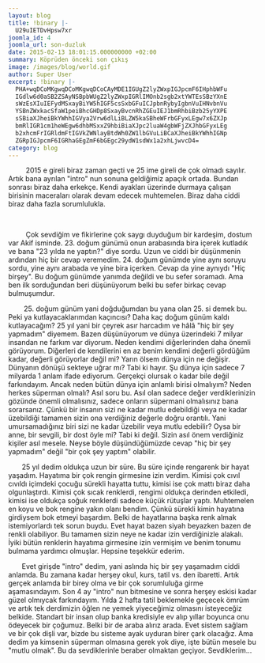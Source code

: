 ```yaml
---
layout: blog
title: !binary |-
  U29uIETDvHpsw7xr
joomla_id: 4
joomla_url: son-duzluk
date: 2015-02-13 18:01:15.000000000 +02:00
summary: Köprüden önceki son çıkış
image: /images/blog/world.gif
author: Super User
excerpt: !binary |-
  PHA+wqDCoMKgwqDCoMKgwqDCoCAyMDE1IGUgZ2lyZWxpIGJpcmF6IHphbWFu
  IGdlw6d0aSB2ZSAyNSBpbWUgZ2lyZWxpIGRlIMOnb2sgb2xtYWTEsSBzYXnE
  sWzEsXIuIEFydMSxayBiYW5hIGF5csSxbGFuICJpbnRybyIgbnVuIHNvbnVu
  YSBnZWxkacSfaW1peiBhcGHDp8SxayBvcnRhZGEuIEJ1bmRhbiBzb25yYXPE
  sSBiaXJheiBkYWhhIGVya2Vrw6dlLiBLZW5kaSBheWFrbGFyxLEgw7x6ZXJp
  bmRlIGR1cm1heWEgw6dhbMSxxZ9hbiBiaXJpc2luaW4gbWFjZXJhbGFyxLEg
  b2xhcmFrIGRldmFtIGVkZWNlayBtdWh0ZW1lbGVuLiBCaXJheiBkYWhhIGNp
  ZGRpIGJpcmF6IGRhaGEgZmF6bGEgc29ydW1sdWx1a2xhLjwvcD4=
category: blog
---
```

<p>         2015 e gireli biraz zaman geçti ve 25 ime gireli de çok olmadı sayılır. Artık bana ayrılan "intro" nun sonuna geldiğimiz apaçık ortada. Bundan sonrası biraz daha erkekçe. Kendi ayakları üzerinde durmaya çalışan birisinin maceraları olarak devam edecek muhtemelen. Biraz daha ciddi biraz daha fazla sorumlulukla.</p>

<p> </p>
<p>         Çok sevdiğim ve fikirlerine çok saygı duyduğum bir kardeşim, dostum var Akif isminde. 23. doğum günümü onun arabasında bira içerek kutladık ve bana "23 yılda ne yaptın?" diye sordu. Uzun ve ciddi bir düşünmenin ardından hiç bir cevap veremedim. 24. doğum günümde yine aynı soruyu sordu, yine aynı arabada ve yine bira içerken. Cevap da yine aynıydı "Hiç birşey". Bu doğum günümde yanımda değildi ve bu sefer soramadı. Ama ben ilk sorduğundan beri düşünüyorum belki bu sefer birkaç cevap bulmuşumdur.</p>
<p>        25. doğum günüm yani doğduğumdan bu yana olan 25. si demek bu. Peki ya kutlayacaklarımdan kaçıncısı? Daha kaç doğum günüm kaldı kutlayacağım? 25 yıl yani bir çeyrek asır harcadım ve hâlâ "hiç bir şey yapmadım" diyemem. Bazen düşünüyorum ve dünya üzerindeki 7 milyar insandan ne farkım var diyorum. Neden kendimi diğerlerinden daha önemli görüyorum. Diğerleri de kendilerini en az benim kendimi değerli gördüğüm kadar, değerli görüyorlar değil mi? Yarın ölsem dünya için ne değişir. Dünyanın dönüşü sekteye uğrar mı? Tabi ki hayır. Şu dünya için sadece 7 milyarda 1 anlam ifade ediyorum. Gerçekçi olursak o kadar bile değil farkındayım. Ancak neden bütün dünya için anlamlı birisi olmalıyım? Neden herkes süperman olmalı? Asıl soru bu. Asıl olan sadece değer verdiklerinizin gözünde önemli olmalısınız, sadece onların süpermani olmalısınız bana sorarsanız. Çünkü bir insanın sizi ne kadar mutlu edebildiği veya ne kadar üzebildiği tamamen sizin ona verdiğiniz değerle doğru orantılı. Yani umursamadığınız biri sizi ne kadar üzebilir veya mutlu edebilir? Oysa bir anne, bir sevgili, bir dost öyle mi? Tabi ki değil. Sizin asıl önem verdiğiniz kişiler asıl mesele. Neyse böyle düşündüğümüzde cevap "hiç bir şey yapmadım" değil "bir çok şey yaptım" olabilir.</p>
<p>       25 yıl dedim oldukça uzun bir süre. Bu süre içinde rengarenk bir hayat yaşadım. Hayatıma bir çok rengin girmesine izin verdim. Kimisi çok cıvıl cıvıldı içimdeki çocuğu sürekli hayatta tuttu, kimisi ise çok mattı biraz daha olgunlaştırdı. Kimisi çok sıcak renklerdi, rengimi oldukça derinden etkiledi, kimisi ise oldukça soğuk renklerdi sadece küçük rütuşlar yaptı. Muhtemelen en koyu ve bok rengine yakın olanı bendim. Çünkü sürekli kimin hayatına girdiysem bok etmeyi başardım. Belki de hayatlarına başka renk almak istemiyorlardı tek sorun buydu. Evet hayat bazen siyah beyazken bazen de renkli olabiliyor. Bu tamamen sizin neye ne kadar izin verdiğinizle alakalı. İyiki bütün renklerin hayatıma girmesine izin vermişim ve benim tonumu bulmama yardımcı olmuşlar. Hepsine teşekkür ederim.</p>
<p>       Evet girişde "intro" dedim, yani aslında hiç bir şey yaşamadım ciddi anlamda. Bu zamana kadar herşey okul, kurs, tatil vs. den ibaretti. Artık gerçek anlamda bir birey olma ve bir çok sorumluluğa girme aşamasındayım. Son 4 ay "intro" nun bitmesine ve sonra herşey eskisi kadar güzel olmıycak farkındayım. Yılda 2 hafta tatil beklemekle geçecek ömrüm ve artık tek derdimizin öğlen ne yemek yiyeceğimiz olmasını isteyeceğiz belkide. Standart bir insan olup banka kredisiyle ev alıp yıllar boyunca onu ödeyecek bir çoğumuz. Belki bir de araba alırız arada. Evet sistem sağlam ve bir çok dişli var, bizde bu sisteme ayak uyduran birer çark olacağız. Ama dedim ya kimsenin süperman olmasına gerek yok diye, işte bütün mesele bu "mutlu olmak". Bu da sevdiklerinle beraber olmaktan geçiyor. Sevdiklerim...</p>
